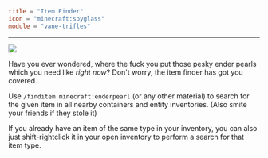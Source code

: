 ```toml
title = "Item Finder"
icon = "minecraft:spyglass"
module = "vane-trifles"
```
---
![](assets/gifs/find_item.gif)

Have you ever wondered, where the fuck you put those pesky ender pearls which you need like _right now_? Don't worry, the item finder has got you covered.

Use `/finditem minecraft:enderpearl` (or any other material) to search for the given item in all nearby
containers and entity inventories. (Also smite your friends if they stole it)

If you already have an item of the same type in your inventory, you can also just
shift-rightclick it in your open inventory to perform a search for that item type.
